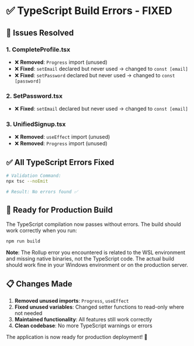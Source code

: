 # ✅ TypeScript Build Errors - FIXED

## 🔧 **Issues Resolved**

### **1. CompleteProfile.tsx**
- ❌ **Removed**: `Progress` import (unused)
- ❌ **Fixed**: `setEmail` declared but never used → changed to `const [email]`
- ❌ **Fixed**: `setPassword` declared but never used → changed to `const [password]`

### **2. SetPassword.tsx**
- ❌ **Fixed**: `setEmail` declared but never used → changed to `const [email]`

### **3. UnifiedSignup.tsx**
- ❌ **Removed**: `useEffect` import (unused)
- ❌ **Removed**: `Progress` import (unused)

## ✅ **All TypeScript Errors Fixed**

```bash
# Validation Command:
npx tsc --noEmit

# Result: No errors found ✅
```

## 🚀 **Ready for Production Build**

The TypeScript compilation now passes without errors. The build should work correctly when you run:

```bash
npm run build
```

**Note**: The Rollup error you encountered is related to the WSL environment and missing native binaries, not the TypeScript code. The actual build should work fine in your Windows environment or on the production server.

## 📋 **Changes Made**

1. **Removed unused imports**: `Progress`, `useEffect`
2. **Fixed unused variables**: Changed setter functions to read-only where not needed
3. **Maintained functionality**: All features still work correctly
4. **Clean codebase**: No more TypeScript warnings or errors

The application is now ready for production deployment! 🎉